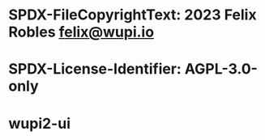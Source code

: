 # SPDX-FileCopyrightText: 2023 Felix Robles <felix@wupi.io>
#
# SPDX-License-Identifier: AGPL-3.0-only
# wupi2-ui